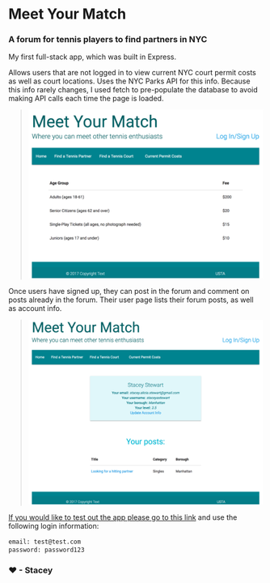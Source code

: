 # Meet Your Match
### A forum for tennis players to find partners in NYC


My first full-stack app, which was built in Express.

Allows users that are not logged in to view current NYC court permit costs as well as court locations. Uses the NYC Parks API for this info. Because this info rarely changes, I used fetch to pre-populate the database to avoid making API calls each time the page is loaded.

>![photoOfOurApp](public/images/not_logged_in.png)


Once users have signed up, they can post in the forum and comment on posts already in the forum. Their user page lists their forum posts, as well as account info.


>![photoOfOurApp](public/images/user_page.png)


[If you would like to test out the app please go to this link](https://meet-your-match.herokuapp.com/) and use the following login information:

```
email: test@test.com
password: password123
```


### &hearts;  -  Stacey
